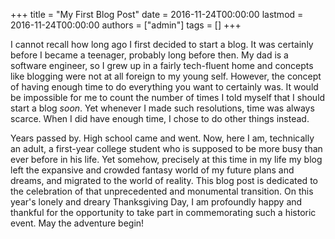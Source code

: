 +++
title = "My First Blog Post"
date = 2016-11-24T00:00:00
lastmod = 2016-11-24T00:00:00
authors = ["admin"]
tags = []
+++

I cannot recall how long ago I first decided to start a blog. It was certainly before I became a teenager, probably long before then. My dad is a software engineer, so I grew up in a fairly tech-fluent home and concepts like blogging were not at all foreign to my young self. However, the concept of having enough time to do everything you want to certainly was. It would be impossible for me to count the number of times I told myself that I should start a blog _soon_. Yet whenever I made such resolutions, time was always scarce. When I did have enough time, I chose to do other things instead.

Years passed by. High school came and went. Now, here I am, technically an adult, a first-year college student who is supposed to be more busy than ever before in his life. Yet somehow, precisely at this time in my life my blog left the expansive and crowded fantasy world of my future plans and dreams, and migrated to the world of reality. This blog post is dedicated to the celebration of that unprecedented and monumental transition. On this year's lonely and dreary Thanksgiving Day, I am profoundly happy and thankful for the opportunity to take part in commemorating such a historic event. May the adventure begin!
